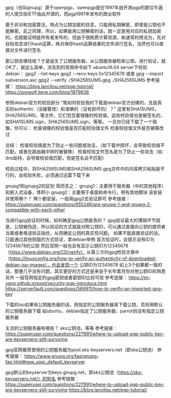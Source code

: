gpg（也叫gnupg）源于openpgp，openpgp是在1997年由开发pgp的那位牛逼的人提交给IETF由此开源的，而pgp1991年发布的商业软件  

基于非对称加密算法，特点为公钥加密的信息，只能用私钥解密，即使是公钥也不能解密，反之同理，所以，如果能用公钥解密的话，就一定是用对应的私钥加密
的，也就能证明是所有者发布的，但由于很耗费计算资源，故通常的用法为，先对目标信息进行hash运算，再对保存hash运算结果的文件进行签名，当然也可以直
接对文件进行签名

那公钥去哪找呢？于是诞生了公钥服务器，从公钥服务器检索公钥，进行验证，就OK了，就这么简单，涉及到的常用命令如下
ubuntu16.04 server下校验debian：
gpg2 --list-keys
gpg2 --recv-keys 0x12345678 或者 gpg --import subversion.asc 
gpg2 --verify ./SHA256SUMS.gpg ./SHA256SUMS
参考链接：
https://blog.lancitou.net/pgp-tutorial/
https://snowolf.iteye.com/blog/1879836

参照debian官方的校验部分
“我如何校验我的下载是debian官方创建的，且是真实的authentic（没被篡改）和准确的（没有损坏的）？”
这里有SHA1SUMS，SHA256SUMS，等文件，它们包含着镜像的校验值。这些校验值也是被签名的，如SHA1SUMS.sign，SHA256SUMS.sign，等等。
一旦你已经下载了一个镜像，你可以：
检查镜像的校验值是否匹配校验值文件
检查校验值文件是否被篡改过

总结：
检查校验值是为了防止一些问题或攻击，（如下载中损坏，会导致校验值不匹配，或者在路由器中转时被替换）
检查校验文件签名是为了防止一些攻击（如dns劫持，会导致校验值匹配，但是签名会不匹配）

校验过程中，将SHA256SUMS和SHA256SUMS.gpg文件中的内容拷贝粘贴是不行的，会校验失败，必须通过迅雷下载下来



gnupg1和gnupg2的区别
简而言之：
gnupg1：主要用于服务器（中的其他程序）和嵌入式设备，体积小
gnupg2：主要用于桌面和命令行，带有其他模块
该安装并使用哪个？
两个都安装，一般用gpg2去验证即可
参考链接：
https://superuser.com/questions/655246/are-gnupg-1-and-gnupg-2-compatible-with-each-other



当进行gpg验证的时候，如何确定gpg公钥是真的？
gpg验证最大的薄弱环节就是，公钥被伪造，所以验证的方式就是对照公钥ID，可以通过直接向公钥的提供者当面或者电话验证指纹，从而确定公钥的真实性问题。
如果不能直接验证的话，只能通过其他侧面的方式验证，拿debian举例
首次验证时，会提示没有ID为12345678的公钥
然后官网一般也会有显示公钥ID为12345678（https://www.debian.org/CD/verify）
从第三方的gpg检验文章中（https://linuxconfig.org/how-to-verify-an-authenticity-of-downloaded-debian-iso-images），也会发现一个
公钥ID为12345678
如上3个如果都一致的话，那便几乎没有问题，其实更好的方式还是来自于长年累月你对他公钥ID的熟悉
另外
一般官网指定的gpg密钥或者密钥ID比较可信
参考连接：
https://jin-yang.github.io/post/security-pgp-introduce.html
https://serverfault.com/questions/569911/how-to-verify-an-imported-gpg-key

下载的iso如果有公钥服务器的话，用指定的公钥服务器来下载公钥，否则用默认的公钥服务器下载
如ubuntu，debian指定了公钥服务器，parrot则没有指定公钥服务器

主流的公钥服务器有哪些？
sks公钥池，等等
参考链接：
https://superuser.com/questions/227991/where-to-upload-pgp-public-key-are-keyservers-still-surviving

gpg官网推荐使用的公钥服务器为pool.sks-keyservers.net（即sks公钥池）
参考链接：
https://www.gnupg.org/faq/gnupg-faq.html#new_user_default_keyserver

gpg默认的keyserver为keys.gnupg.net，即sks公钥池（https://sks-keyservers.net/）的别名
参考链接：
https://superuser.com/questions/227991/where-to-upload-pgp-public-key-are-keyservers-still-surviving
https://blog.lancitou.net/pgp-tutorial/
